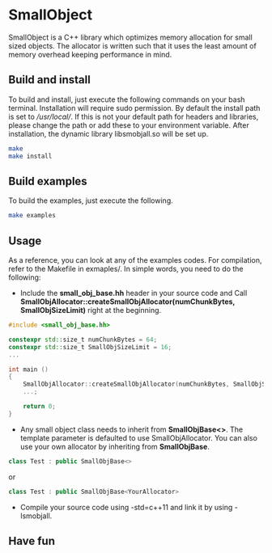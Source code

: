 # SmallObject

SmallObject is a C++ library which optimizes memory allocation for small sized objects. The allocator is written such that it uses the least amount of memory overhead keeping performance in mind.

## Build and install

To build and install, just execute the following commands on your bash terminal. Installation will require sudo permission. By default the install path is set to _/usr/local/_. If this is not your default path for headers and libraries, please change the path or add these to your environment variable. After installation, the dynamic library libsmobjall.so will be set up.

```bash
make
make install
```

## Build examples

To build the examples, just execute the following.

```bash
make examples
```

## Usage

As a reference, you can look at any of the examples codes. For compilation, refer to the Makefile in exmaples/. In simple words, you need to do the following:
* Include the __small_obj_base.hh__ header in your source code and Call __SmallObjAllocator::createSmallObjAllocator(numChunkBytes, SmallObjSizeLimit)__ right at the beginning.

```c++
#include <small_obj_base.hh>

constexpr std::size_t numChunkBytes = 64;
constexpr std::size_t SmallObjSizeLimit = 16;
...

int main ()
{
    SmallObjAllocator::createSmallObjAllocator(numChunkBytes, SmallObjSizeLimit);
    ...;

    return 0;
}
```

* Any small object class needs to inherit from __SmallObjBase<>__. The template parameter is defaulted to use SmallObjAllocator. You can also use your own allocator by inheriting from __SmallObjBase<YourAllocator>__.

```c++
class Test : public SmallObjBase<>
```
or
```c++
class Test : public SmallObjBase<YourAllocator>
```

* Compile your source code using -std=c++11 and link it by using -lsmobjall.

## Have fun
